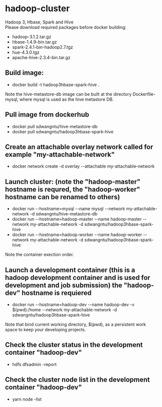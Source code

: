 # hadoop-cluster
Hadoop 3, Hbase, Spark and Hive <br />
Please download required packages before docker building:   <br />
* hadoop-3.1.2.tar.gz  
* hbase-1.4.9-bin.tar.gz  
* spark-2.4.1-bin-hadoop2.7.tgz
* hue-4.3.0.tgz  
* apache-hive-2.3.4-bin.tar.gz  


## Build image:
* docker build -t hadoop3hbase-spark-hive .     

Note the hive-metastore-db image can be built at the directory Dockerfile-mysql, where mysql is used as the hive metastore DB.

## Pull image from dockerhub
* docker pull sdwangntu/hive-metastore-db   <br />
* docker pull sdwangntu/hadoop3hbase-spark-hive   <br />

## Create an attachable overlay network called for example "my-attachable-network"
* docker network create -d overlay --attachable my-attachable-network

## Launch cluster: (note the "hadoop-master" hostname is requred, the "hadoop-worker" hostname can be renamed to others)
* docker run --hostname=mysql --name mysql --network  my-attachable-network -d sdwangntu/hive-metastore-db  
* docker run --hostname=hadoop-master --name hadoop-master --network  my-attachable-network -d sdwangntu/hadoop3hbase-spark-hive    
* docker run --hostname=hadoop-worker --name hadoop-worker --network  my-attachable-network -d sdwangntu/hadoop3hbase-spark-hive   

Note the container exection order.   
 
## Launch a development container (this is a hadoop development container and is used for development and job submission) the "hadoop-dev" hostname  is requiered
* docker run --hostname=hadoop-dev --name hadoop-dev -v $(pwd):/home --network  my-attachable-network -d sdwangntu/hadoop3hbase-spark-hive   

Note that bind current working directory, $(pwd), as a persistent work space to keep your developing projects.  

## Check the cluster status in the development container "hadoop-dev"
* hdfs dfsadmin -report

## Check the cluster node list in the development container "hadoop-dev"
* yarn node -list
